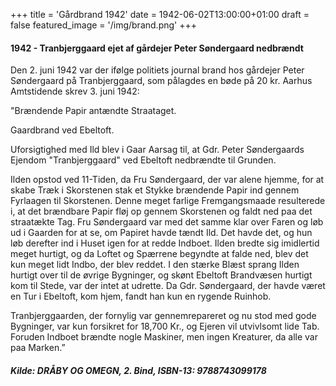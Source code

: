 +++
title = 'Gårdbrand 1942'
date = 1942-06-02T13:00:00+01:00
draft = false
featured_image = '/img/brand.png'
+++
#### 1942 - Tranbjerggaard ejet af gårdejer Peter Søndergaard nedbrændt

Den 2. juni 1942 var der ifølge politiets journal brand hos gårdejer Peter Søndergaard på Tranbjerggaard, som pålagdes en bøde på 20 kr. Aarhus Amtstidende skrev 3. juni 1942:

"Brændende Papir antændte Straataget.

Gaardbrand ved Ebeltoft.

Uforsigtighed med Ild blev i Gaar Aarsag til, at Gdr. Peter Søndergaards Ejendom "Tranbjerggaard" ved Ebeltoft nedbrændte til Grunden.

Ilden opstod ved 11-Tiden, da Fru Søndergaard,
der var alene hjemme, for at skabe Træk i Skorstenen stak et Stykke brændende Papir ind gennem Fyrlaagen til Skorstenen. Denne meget farlige Fremgangsmaade resulterede i, at det brændbare Papir fløj op gennem Skorstenen og faldt ned paa det straatækte Tag. Fru Søndergaard var med det samme klar over Faren og løb ud i Gaarden for at se, om Papiret
havde tændt Ild. Det havde det, og hun løb derefter ind i Huset igen for at redde Indboet. Ilden bredte sig imidlertid meget hurtigt, og da Loftet og Spærrene begyndte at falde ned,
blev det kun meget lidt Indbo, der blev reddet. I den stærke Blæst sprang Ilden hurtigt over til de øvrige Bygninger, og skønt Ebeltoft Brandvæsen hurtigt kom til Stede, var der intet at udrette. Da Gdr. Søndergaard, der havde været en Tur i Ebeltoft, kom hjem, fandt han kun en rygende Ruinhob.

Tranbjerggaarden, der fornylig var gennemrepareret og nu stod med gode Bygninger, var kun forsikret for 18,700 Kr., og Ejeren vil utvivlsomt lide Tab. Foruden Indboet brændte nogle Maskiner, men ingen Kreaturer, da alle var paa Marken.”

##### Kilde: DRÅBY OG OMEGN, 2. Bind, ISBN-13: 9788743099178